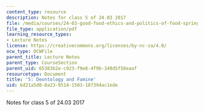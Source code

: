 ```yaml
---
content_type: resource
description: Notes for class 5 of 24.03 2017
file: /media/courses/24-03-good-food-ethics-and-politics-of-food-spring-2017/6d21a5d08a2395141503187394ac1ede_MIT24_03S17_lec05.pdf
file_type: application/pdf
learning_resource_types:
- Lecture Notes
license: https://creativecommons.org/licenses/by-nc-sa/4.0/
ocw_type: OCWFile
parent_title: Lecture Notes
parent_type: CourseSection
parent_uid: 65383b2e-c923-f9e8-4f9b-349d5f58eaaf
resourcetype: Document
title: '5: Deontology and Famine'
uid: 6d21a5d0-8a23-9514-1503-187394ac1ede
---
```

Notes for class 5 of 24.03 2017